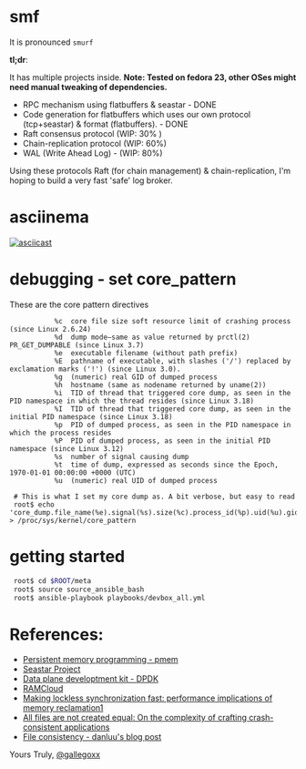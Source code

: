 # smf

It is pronounced `smurf`

**tl;dr**:

It has multiple projects inside. **Note: Tested on fedora 23, other OSes might need manual tweaking of dependencies.**

* RPC mechanism using flatbuffers & seastar - DONE
* Code generation for flatbuffers which uses our own protocol (tcp+seastar) &
format (flatbuffers). - DONE
* Raft consensus protocol (WIP: 30% )
* Chain-replication protocol  (WIP: 60%)
* WAL (Write Ahead Log) - (WIP: 80%)

Using these protocols Raft (for chain management) & chain-replication, I'm
hoping to build a very fast 'safe' log broker.

# asciinema

[![asciicast](https://asciinema.org/a/1u2j8vg20813jxmgbky7liwxr.png)](https://asciinema.org/a/1u2j8vg20813jxmgbky7liwxr?autoplay=1&loop=1&speed=2)


# debugging - set core_pattern

These are the core pattern directives

```
           %c  core file size soft resource limit of crashing process (since Linux 2.6.24)
           %d  dump mode—same as value returned by prctl(2) PR_GET_DUMPABLE (since Linux 3.7)
           %e  executable filename (without path prefix)
           %E  pathname of executable, with slashes ('/') replaced by exclamation marks ('!') (since Linux 3.0).
           %g  (numeric) real GID of dumped process
           %h  hostname (same as nodename returned by uname(2))
           %i  TID of thread that triggered core dump, as seen in the PID namespace in which the thread resides (since Linux 3.18)
           %I  TID of thread that triggered core dump, as seen in the initial PID namespace (since Linux 3.18)
           %p  PID of dumped process, as seen in the PID namespace in which the process resides
           %P  PID of dumped process, as seen in the initial PID namespace (since Linux 3.12)
           %s  number of signal causing dump
           %t  time of dump, expressed as seconds since the Epoch, 1970-01-01 00:00:00 +0000 (UTC)
           %u  (numeric) real UID of dumped process

```

```
 # This is what I set my core dump as. A bit verbose, but easy to read
 root$ echo 'core_dump.file_name(%e).signal(%s).size(%c).process_id(%p).uid(%u).gid(%g).time(%t).initial_pid(%P).thread_id(%I)' > /proc/sys/kernel/core_pattern
```
# getting started
```bash
 root$ cd $ROOT/meta
 root$ source source_ansible_bash
 root$ ansible-playbook playbooks/devbox_all.yml
```

# References:

* [Persistent memory programming - pmem](http://pmem.io/)
* [Seastar Project](http://www.seastar-project.org/)
* [Data plane developtment kit - DPDK](http://dpdk.org/)
* [RAMCloud](https://ramcloud.atlassian.net/wiki/download/attachments/6848571/RAMCloudPaper.pdf)
* [Making lockless synchronization fast: performance implications of memory reclamation1](http://doi.ieeecomputersociety.org/10.1109/IPDPS.2006.163)
* [All files are not created equal: On the complexity of crafting crash-consistent applications](http://research.cs.wisc.edu/wind/Publications/alice-osdi14.pdf)
* [File consistency - danluu's blog post](http://danluu.com/file-consistency/)

Yours Truly,
[@gallegoxx](https://twitter.com/gallegoxx)
